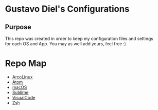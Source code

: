 # Gustavo Diel's Configurations

## Purpose
This repo was created in order to keep my configuration files and settings for each OS and App.
You may as well add yours, feel free :)

# Repo Map
- [ArcoLinux](/ArcoLinux)
- [Atom](/Atom)
- [macOS](/macOS)
- [Sublime](/Sublime)
- [VisualCode](/VisualCode)
- [Zsh](/Zsh)
